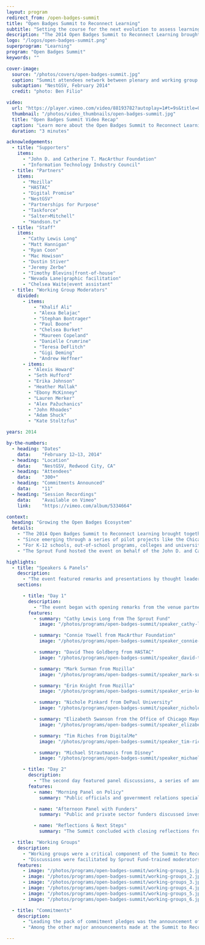 ```yaml
---
layout: program
redirect_from: /open-badges-summit
title: "Open Badges Summit to Reconnect Learning"
subtitle: "Setting the course for the next evolution to assess learning and recognize skills and competencies at a Silicon Valley conference."
description: "The 2014 Open Badges Summit to Reconnect Learning brought together nearly 300 participants from around the world to work together on setting the course for the next evolution of Open Badges, a new approach to assessing learning and recognizing skills and competencies wherever they are learned—in school, on the job, in the community, or online."
logo: "/logos/open-badges-summit.png"
superprogram: "Learning"
program: "Open Badges Summit"
keywords: ""

cover-image:
  source: "/photos/covers/open-badges-summit.jpg"
  caption: "Summit attendees network between plenary and working group sessions"
  subcaption: "NestGSV, February 2014"
  credit: "photo: Ben Filio"

video:
  url: "https://player.vimeo.com/video/88193782?autoplay=1#t=9s&title=0&byline=0&portrait=0"
  thumbnail: "/photos/video_thumbnails/open-badges-summit.jpg"
  title: "Open Badges Summit Video Recap"
  caption: "Learn more about the Open Badges Summit to Reconnect Learning."
  duration: "3 minutes"

acknowledgements:
  - title: "Supporters"
    items:
      - "John D. and Catherine T. MacArthur Foundation"
      - "Information Technology Industry Council"
  - title: "Partners"
    items:
      - "Mozilla"
      - "HASTAC"
      - "Digital Promise"
      - "NestGSV"
      - "Partnerships for Purpose"
      - "Taskforce"
      - "Salter>Mitchell"
      - "Handson.tv"
  - title: "Staff"
    items:
      - "Cathy Lewis Long"
      - "Matt Hannigan"
      - "Ryan Coon"
      - "Mac Howison"
      - "Dustin Stiver"
      - "Jeremy Zerbe"
      - "Timothy Blevins|front-of-house"
      - "Nevada Lane|graphic facilitation"
      - "Chelsea Waite|event assistant"
  - title: "Working Group Moderators"
    divided:
      - items:
          - "Khalif Ali"
          - "Alexa Belajac"
          - "Stephan Bontrager"
          - "Paul Boone"
          - "Chelsea Burket"
          - "Maureen Copeland"
          - "Danielle Crumrine"
          - "Teresa DeFlitch"
          - "Gigi Deming"
          - "Andrew Heffner"
      - items:
        - "Alexis Howard"
        - "Seth Hufford"
        - "Erika Johnson"
        - "Heather Mallak"
        - "Ebony McKinney"
        - "Lauren Merker"
        - "Alex Pažuchanics"
        - "John Rhoades"
        - "Adam Shuck"
        - "Kate Stoltzfus"

years: 2014

by-the-numbers:
  - heading: "Dates"
    data:    "February 12–13, 2014"
  - heading: "Location"
    data:    "NestGSV, Redwood City, CA"
  - heading: "Attendees"
    data:    "300+"
  - heading: "Commitments Announced"
    data:    "11"
  - heading: "Session Recordings"
    data:    "Available on Vimeo"
    link:    "https://vimeo.com/album/5334664"

context:
  heading: "Growing the Open Badges Ecosystem"
  details:
    - "The 2014 Open Badges Summit to Reconnect Learning brought together nearly 300 participants from around the world to work together on setting the course for the next evolution of Open Badges, a new approach to assessing learning and recognizing skills and competencies wherever they are learned—in school, on the job, in the community, or online."
    - "Since emerging through a series of pilot projects like the Chicago Summer of Learning and supported by research initiatives like HASTAC, Open Badges have demonstrated the potential for disruptive innovation in the way we learn in today’s connected, digital world. Held in February 2014 in Silicon Valley, the Summit to Reconnect Learning was the first event to focus on moving Open Badges from the edges of innovation to the mainstream."
    - "For K-12 schools, out-of-school programs, colleges and universities, as well as businesses and professional organizations, open digital badges are an increasingly popular way to verify and document skills and achievements that are not adequately measured by standardized tests and traditional resumes or diplomas. Throughout the event, a wave of new business and education partners made public pledges committing to help accelerate the spread and scale of digital badges for learning."
    - "The Sprout Fund hosted the event on behalf of the John D. and Catherine T. MacArthur Foundation, a leader in the Open Badges movement."

highlights:
  - title: "Speakers & Panels"
    description:
      - "The event featured remarks and presentations by thought leaders representing key stakeholders in the badges for learning movement, as well as announcements from organizations and businesses making new commitments to contribute to the next evolution of badges for learning."
    sections:

      - title: "Day 1"
        description:
          - "The event began with opening remarks from the venue partners, Karen Cator, Executive Director of Digital Promise and Kayvan Baroumand, founder of NestGSV. Throughout the rest of the morning and early afternoon, a series of speakers and panels took the stage on different topics in the badge ecosystem."
        features:
          - summary: "Cathy Lewis Long from The Sprout Fund"
            image: "/photos/programs/open-badges-summit/speaker_cathy-lewis-long.jpg"

          - summary: "Connie Yowell from MacArthur Foundation"
            image: "/photos/programs/open-badges-summit/speaker_connie-yowell.jpg"

          - summary: "David Theo Goldberg from HASTAC"
            image: "/photos/programs/open-badges-summit/speaker_david-theo-goldberg.jpg"

          - summary: "Mark Surman from Mozilla"
            image: "/photos/programs/open-badges-summit/speaker_mark-surman.jpg"

          - summary: "Erin Knight from Mozilla"
            image: "/photos/programs/open-badges-summit/speaker_erin-knight.jpg"

          - summary: "Nichole Pinkard from DePaul University"
            image: "/photos/programs/open-badges-summit/speaker_nichole-pinkard.jpg"

          - summary: "Elizabeth Swanson from the Office of Chicago Mayor Rahm Emanuel"
            image: "/photos/programs/open-badges-summit/speaker_elizabeth-swanson.jpg"

          - summary: "Tim Riches from DigitalMe"
            image: "/photos/programs/open-badges-summit/speaker_tim-riches.jpg"

          - summary: "Michael Strautmanis from Disney"
            image: "/photos/programs/open-badges-summit/speaker_michael-strautmanis.jpg"

      - title: "Day 2"
        description:
          - "The second day featured panel discussions, a series of announcements committing to the work of Open Badges, and wrapped up with a closing plenary session."
        features:
          - name: "Morning Panel on Policy"
            summary: "Public officials and government relations specialists discuss badges for learning, featuring Thelma Melendez of the Office of Los Angeles Mayor Eric Garcetti, Jonathan Williams of Intel Corporation, and Geoff Lane of the Information Technology Industry Council."

          - name: "Afternoon Panel with Funders"
            summary: "Public and private sector funders discussed investment in Open Badges, featuring Janice Earle of the National Science Foundation, Francesca Carpenter of Qatar Foundation International, Miguel Salinas of Adobe Foundation, and Jennifer Humke of the MacArthur Foundation."

          - name: "Reflections & Next Steps"
            summary: "The Summit concluded with closing reflections from Connie Yowell of the MacArthur Foundation, Erin Knight of the Badge Alliance, Jerry Isdale of Spacegambit, Ed Meier of Big Thought, Nate Otto of Indiana University, and other attendees."

  - title: "Working Groups"
    description:
      - "Working groups were a critical component of the Summit to Reconnect Learning. Composed of a diverse array of participants, 21 groups were assembled to represent a variety of badge audiences, various levels of awareness and experience with badging, and different potential roles within Open Badges (issuers, earners, endorsers, researchers, badge system designers, etc.)."
      - "Discussions were facilitated by Sprout Fund-trained moderators who led Working Groups through a process designed to help participants at all levels of the badge awareness spectrum discuss issues related to the conception and implementation of badge projects. One of the ultimate goals of the Working Group process was to enable participants to develop pledges that would commit their organizations to the shared effort to move the Open Badges movement forward."
    features:
      - image: "/photos/programs/open-badges-summit/working-groups_1.jpg"
      - image: "/photos/programs/open-badges-summit/working-groups_2.jpg"
      - image: "/photos/programs/open-badges-summit/working-groups_3.jpg"
      - image: "/photos/programs/open-badges-summit/working-groups_4.jpg"
      - image: "/photos/programs/open-badges-summit/working-groups_5.jpg"
      - image: "/photos/programs/open-badges-summit/working-groups_6.jpg"

  - title: "Commitments"
    description:
      - "Leading the pack of commitment pledges was the announcement of the formation of the Badge Alliance, a network of organizations and individuals building and enhancing an open badging ecosystem. This new entity will take lead responsibility for stewarding the Open Badges movement as it continues to evolve. It was announced that Erin Knight, Director of Learning at Mozilla, would lead the Badge Alliance."
      - "Among the other major announcements made at the Summit to Reconnect Learning, several major global education companies including Pearson, Blackboard, edX, workforce.io and others committed to integrating the Open Badges platform into their digital credentialing systems."

---
```

